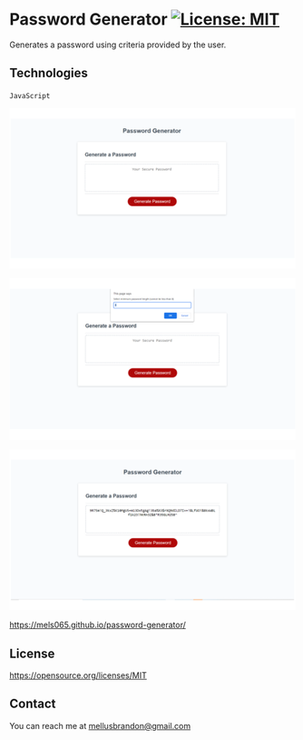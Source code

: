 # Password Generator [![License: MIT](https://img.shields.io/badge/License-MIT-yellow.svg)](https://opensource.org/licenses/MIT)

Generates a password using criteria provided by the user.

## Technologies

`JavaScript`

![](assets/images/screenshots/screenshot1.png)

![](assets/images/screenshots/screenshot2.png)

![](assets/images/screenshots/screenshot3.png)

https://mels065.github.io/password-generator/

## License

https://opensource.org/licenses/MIT

## Contact

You can reach me at mellusbrandon@gmail.com
